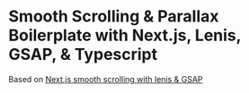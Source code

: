 # Smooth Scrolling & Parallax Boilerplate with Next.js, Lenis, GSAP, & Typescript

Based on [Next.js smooth scrolling with lenis & GSAP](https://devdreaming.com/blogs/nextjs-smooth-scrolling-with-lenis-gsap)
